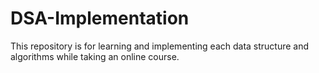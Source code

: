 # DSA-Implementation
This repository is for learning and implementing each data structure and algorithms while taking an online course.
